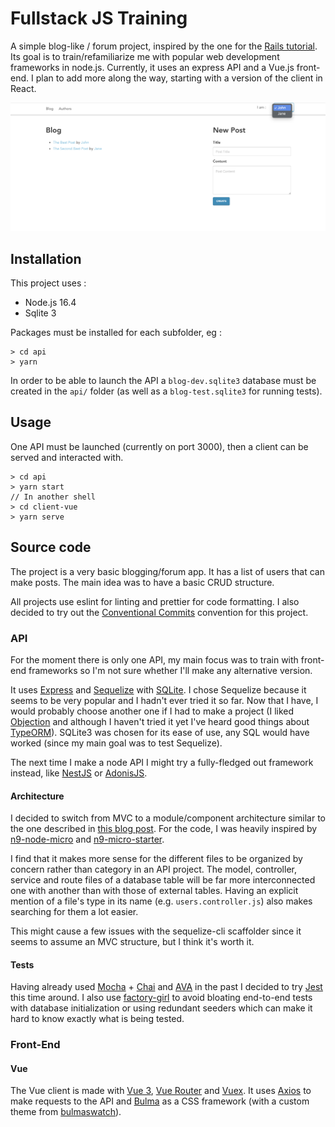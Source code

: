 # Fullstack JS Training

A simple blog-like / forum project, inspired by the one for the [Rails tutorial](https://guides.rubyonrails.org/getting_started.html).
Its goal is to train/refamiliarize me with popular web development frameworks in node.js. Currently, it uses an express API and a Vue.js front-end. I plan to add more along the way, starting with a version of the client in React.

![Screenshot](Screenshot.png)

## Installation

This project uses :

- Node.js 16.4
- Sqlite 3

Packages must be installed for each subfolder, eg :

```
> cd api
> yarn
```

In order to be able to launch the API a `blog-dev.sqlite3` database must be created in the `api/` folder (as well as a `blog-test.sqlite3` for running tests).

## Usage

One API must be launched (currently on port 3000), then a client can be served and interacted with.

```
> cd api
> yarn start
// In another shell
> cd client-vue
> yarn serve
```

## Source code

The project is a very basic blogging/forum app. It has a list of users that can make posts. The main idea was to have a basic CRUD structure.

All projects use eslint for linting and prettier for code formatting.
I also decided to try out the [Conventional Commits](https://www.conventionalcommits.org/en/v1.0.0/) convention for this project.

### API

For the moment there is only one API, my main focus was to train with front-end frameworks so I'm not sure whether I'll make any alternative version.

It uses [Express](https://expressjs.com/) and [Sequelize](https://sequelize.org/) with [SQLite](https://www.sqlite.org/index.html). I chose Sequelize because it seems to be very popular and I hadn't ever tried it so far. Now that I have, I would probably choose another one if I had to make a project (I liked [Objection](https://vincit.github.io/objection.js/) and although I haven't tried it yet I've heard good things about [TypeORM](https://typeorm.io/#/)). SQLite3 was chosen for its ease of use, any SQL would have worked (since my main goal was to test Sequelize).

The next time I make a node API I might try a fully-fledged out framework instead, like [NestJS](https://nestjs.com/) or [AdonisJS](https://adonisjs.com/).

#### Architecture

I decided to switch from MVC to a module/component architecture similar to the one described in [this blog post](https://larswaechter.dev/blog/nodejs-rest-api-structure/). For the code, I was heavily inspired by [n9-node-micro](https://github.com/neo9/n9-node-micro) and [n9-micro-starter](https://github.com/neo9/n9-micro-starter).

I find that it makes more sense for the different files to be organized by concern rather than category in an API project. The model, controller, service and route files of a database table will be far more interconnected one with another than with those of external tables. Having an explicit mention of a file's type in its name (e.g. `users.controller.js`) also makes searching for them a lot easier.

This might cause a few issues with the sequelize-cli scaffolder since it seems to assume an MVC structure, but I think it's worth it.

#### Tests

Having already used [Mocha](https://mochajs.org/) + [Chai](https://www.chaijs.com/) and [AVA](https://github.com/avajs/ava) in the past I decided to try [Jest](https://jestjs.io/) this time around. I also use [factory-girl](https://github.com/simonexmachina/factory-girl) to avoid bloating end-to-end tests with database initialization or using redundant seeders which can make it hard to know exactly what is being tested.

### Front-End

#### Vue

The Vue client is made with [Vue 3](https://v3.vuejs.org/), [Vue Router](https://next.router.vuejs.org/) and [Vuex](https://next.vuex.vuejs.org/). It uses [Axios](https://axios-http.com/) to make requests to the API and [Bulma](https://bulma.io/) as a CSS framework (with a custom theme from [bulmaswatch](https://jenil.github.io/bulmaswatch/)).
